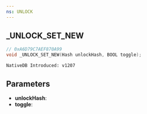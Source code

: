 ```yaml
---
ns: UNLOCK
---
```

## _UNLOCK_SET_NEW

```c
// 0xA6D79C7AEF870A99
void _UNLOCK_SET_NEW(Hash unlockHash, BOOL toggle);
```

```
NativeDB Introduced: v1207
```

## Parameters
* **unlockHash**:
* **toggle**:
